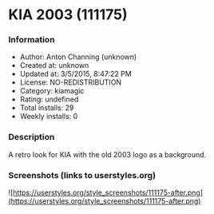 # KIA 2003 (111175)

### Information
- Author: Anton Channing (unknown)
- Created at: unknown
- Updated at: 3/5/2015, 8:47:22 PM
- License: NO-REDISTRIBUTION
- Category: kiamagic
- Rating: undefined
- Total installs: 29
- Weekly installs: 0


### Description
A retro look for KIA with the old 2003 logo as a background.


### Screenshots (links to userstyles.org)
![https://userstyles.org/style_screenshots/111175-after.png](https://userstyles.org/style_screenshots/111175-after.png)


